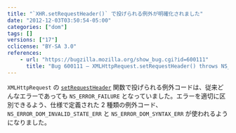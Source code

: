```yaml
---
title: "`XHR.setRequestHeader()` で投げられる例外が明確化されました"
date: "2012-12-03T03:50:54-05:00"
categories: ["dom"]
tags: []
versions: ["17"]
cclicense: "BY-SA 3.0"
references:
    - url: "https://bugzilla.mozilla.org/show_bug.cgi?id=600111"
      title: "Bug 600111 – XMLHttpRequest.setRequestHeader() throws NS_ERROR_FAILURE inappropriately"
---
```

`XMLHttpRequest` の [`setRequestHeader`](https://developer.mozilla.org/ja/docs/DOM/XMLHttpRequest#setRequestHeader%28%29) 関数で投げられる例外コードは、従来どんなエラーであっても `NS_ERROR_FAILURE` となっていました。エラーを適切に区別できるよう、仕様で定義された 2 種類の例外コード、`NS_ERROR_DOM_INVALID_STATE_ERR` と `NS_ERROR_DOM_SYNTAX_ERR` が使われるようになりました。
